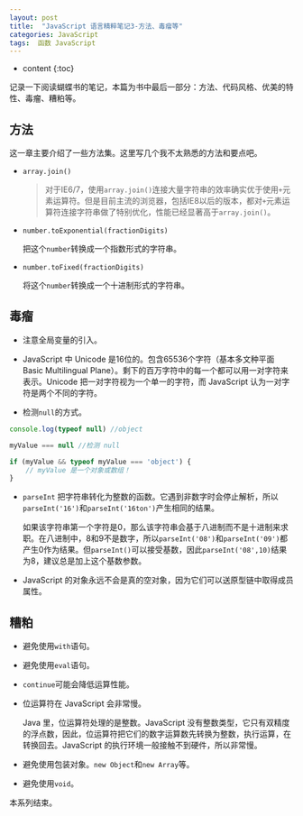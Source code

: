 ```yaml
---
layout: post
title:  "JavaScript 语言精粹笔记3-方法、毒瘤等"
categories: JavaScript
tags:  函数 JavaScript
---
```


* content
{:toc}

记录一下阅读蝴蝶书的笔记，本篇为书中最后一部分：方法、代码风格、优美的特性、毒瘤、糟粕等。






## 方法

这一章主要介绍了一些方法集。这里写几个我不太熟悉的方法和要点吧。

* `array.join()`

    > 对于IE6/7，使用`array.join()`连接大量字符串的效率确实优于使用`+`元素运算符。但是目前主流的浏览器，包括IE8以后的版本，都对`+`元素运算符连接字符串做了特别优化，性能已经显著高于`array.join()`。

* `number.toExponential(fractionDigits)`

    把这个`number`转换成一个指数形式的字符串。

* `number.toFixed(fractionDigits)`

    将这个`number`转换成一个十进制形式的字符串。


## 毒瘤

* 注意全局变量的引入。

* JavaScript 中 Unicode 是16位的。包含65536个字符（基本多文种平面 Basic Multilingual Plane）。剩下的百万字符中的每一个都可以用一对字符来表示。Unicode 把一对字符视为一个单一的字符，而 JavaScript 认为一对字符是两个不同的字符。

* 检测`null`的方式。

```js
console.log(typeof null) //object

myValue === null //检测 null

if (myValue && typeof myValue === 'object') {
    // myValue 是一个对象或数组！
}
```

* `parseInt` 把字符串转化为整数的函数。它遇到非数字时会停止解析，所以`parseInt('16')`和`parseInt('16ton')`产生相同的结果。

    如果该字符串第一个字符是0，那么该字符串会基于八进制而不是十进制来求职。在八进制中，8和9不是数字，所以`parseInt('08')`和`parseInt('09')`都产生0作为结果。但`parseInt()`可以接受基数，因此`parseInt('08',10)`结果为8，建议总是加上这个基数参数。

* JavaScript 的对象永远不会是真的空对象，因为它们可以送原型链中取得成员属性。

## 糟粕

* 避免使用`with`语句。

* 避免使用`eval`语句。

* `continue`可能会降低运算性能。

* 位运算符在 JavaScript 会非常慢。

    Java 里，位运算符处理的是整数。JavaScript 没有整数类型，它只有双精度的浮点数，因此，位运算符把它们的数字运算数先转换为整数，执行运算，在转换回去。JavaScript 的执行环境一般接触不到硬件，所以非常慢。

* 避免使用包装对象。`new Object`和`new Array`等。

* 避免使用`void`。

本系列结束。
